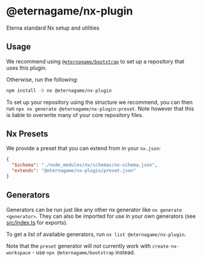 # @eternagame/nx-plugin

Eterna standard Nx setup and utilities

## Usage

We recommend using [`@eternagame/bootstrap`](../bootstrap/) to set up a repository that uses this plugin.

Otherwise, run the following:

```sh
npm install -D nx @eternagame/nx-plugin
```

To set up your repository using the structure we recommend, you can then run `npx nx generate @eternagame/nx-plugin:preset`.
Note however that this is liable to overwrite many of your core repository files.

## Nx Presets

We provide a preset that you can extend from in your `nx.json`:

```json
{
  "$schema": "./node_modules/nx/schemas/nx-schema.json",
  "extends": "@eternagame/nx-plugin/preset.json"
}
```

## Generators

Generators can be run just like any other nx generator like `nx generate <generator>`. They can also be
imported for use in your own generators (see [src/index.ts](./src/index.ts) for exports).

To get a list of available generators, run `nx list @eternagame/nx-plugin`.

Note that the `preset` generator will not currently work with `create-nx-workspace` -
  use `npx @eternagame/bootstrap` instead.
